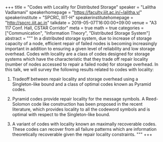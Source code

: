 +++
title = "Codes with Locality for Distributed Storage"
speaker = "Lalitha Vadlamani"
speakerhomepage = "https://faculty.iiit.ac.in/~lalitha.v/"
speakerinstitute = "SPCRC, IIIT-H"
speakerinstitutehomepage = "http://spcrc.iiit.ac.in"
talkdate = 2019-05-07T16:00:00+09:00
venue = "A3 117 Conf. Hall, CSTAR Corridor"
meta = true
math = true
categories = ["Communication", "Information Theory", "Distributed Storage System"]
abstract = """
In a distributed storage system, due to increase of storage capacity of a node, efficient repair of failed nodes is becoming increasingly important in addition to ensuring a given level of reliability and low storage overhead. Codes with locality are a class of codes designed for storage systems which have the characteristic that they trade off repair locality (number of nodes accessed to repair a failed node) for storage overhead. In this talk, we will survey the following results related to codes with locality:

1) Tradeoff between repair locality and storage overhead using a Singleton-like bound and a class of optimal codes known as Pyramid codes.

2) Pyramid codes provide repair locality for the message symbols. A Reed-Solomon code like construction has been proposed in the recent literature, which provides locality to all the codeword symbols and is optimal with respect to the Singleton-like bound. 

3) A variant of codes with locality known an maximally recoverable codes. These codes can recover from all failure patterns which are information theoretically recoverable given the repair locality constraints.
"""
+++
